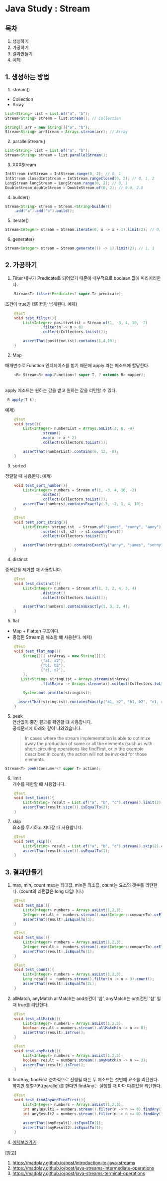 # Java Study : Stream

## 목차

1. 생성하기
2. 가공하기
3. 결과만들기
4. 예제

## 1. 생성하는 방법

1. stream()

- Collection
- Array

```java
List<String> list = List.of("a", "b");
Stream<String> stream = list.stream(); // Collection

String[] arr = new String[]{"a", "b"};
Stream<String> arrStream = Arrays.stream(arr); // Array
```

2. parallelStream()

```java
List<String> list = List.of("a", "b");
Stream<String> stream = list.parallelStream();
```

3. XXXStream

```java
IntStream intStream = IntStream.range(0, 2); // 0, 1
IntStream closedIntStream = IntStream.rangeClosed(0, 2); // 0, 1, 2
LongStream longStream = LongStream.range(0, 2); // 0, 1
DoubleStream doubleStream = DoubleStream.of(0, 2); // 0.0, 2.0
```

4. builder()

```java
Stream<String> stream = Stream.<String>builder()
    .add("a").add("b").build();
```

5. iterate()

```java
Stream<Integer> stream = Stream.iterate(0, x -> x + 1).limit(2); // 0, 1
```

6. generate()

```java
Stream<Integer> stream = Stream.generate(() -> 1).limit(2); // 1, 1
```

## 2. 가공하기

1. Filter
   내부가 Predicate로 되어있기 때문에 내부적으로 boolean 값에 따라처리한다.

```java
    Stream<T> filter(Predicate<? super T> predicate);
```

조건이 true인 데이터만 남게된다.
예제)

```java
    @Test
    void test_filter(){
        List<Integer> positiveList = Stream.of(1, -3, 4, 10, -2)
                .filter(n -> n > 0)
                .collect(Collectors.toList());

        assertThat(positiveList).contains(1,4,10);
    }
```

2. Map

매개변수로 Function 인터페이스를 받기 때문에 apply 라는 메소드에 할당한다.

```java
    <R> Stream<R> map(Function<? super T, ? extends R> mapper);
```

<br/>
apply 메소드는 원하는 값을 받고 원하는 값을 리턴할 수 있다.

```java
 R apply(T t);
```

예제)

```java
    @Test
    void test(){
        List<Integer> numberList = Arrays.asList(3, 6, -4)
                .stream()
                .map(x -> x * 2)
                .collect(Collectors.toList());

        assertThat(numberList).contains(6, 12, -8);
    }
```

3. sorted

정렬할 때 사용한다.
예제)

```java
    void test_sort_number(){
        List<Integer> numbers = Stream.of(1, -3, 4, 10, -2)
                .sorted()
                .collect(Collectors.toList());
        assertThat(numbers).containsExactly(-3, -2, 1, 4, 10);
    }

    @Test
    void test_sort_string(){
        List<String> stringList  = Stream.of("james", "sonny", "anny")
                .sorted((s1, s2) -> s1.compareTo(s2))
                .collect(Collectors.toList());

        assertThat(stringList).containsExactly("anny", "james", "sonny");
    }
```

4. distinct

중복값을 제거할 때 사용합니다.

```java
    @Test
    void test_distinct(){
        List<Integer> numbers = Stream.of(1, 3, 2, 4, 3, 4)
                .distinct()
                .collect(Collectors.toList());

        assertThat(numbers).containsExactly(1, 3, 2, 4);
    }
```

5. flat

- Map + Flatten 구조이다.
- 중첩된 Stream을 해소할 떄 사용한다.
  예제)

```java
    @Test
    void test_flat_map(){
        String[][] strArray = new String[][]{
                {"a1, a2"},
                {"b1, b2"},
                {"c1, c2"},
        };
       List<String> stringList = Arrays.stream(strArray)
                .flatMap(x -> Arrays.stream(x)).collect(Collectors.toList());

        System.out.println(stringList);

      assertThat(stringList).containsExactly("a1, a2", "b1, b2", "c1, c2");
    }
```

5. peek  
   연산없이 중간 결과를 확인할 떄 사용합니다.  
   공식문서에 아래와 같이 나와있습니다.
   > In cases where the stream implementation is able to optimize away the production of some or all the elements (such as with short-circuiting operations like findFirst, or in the example described in count), the action will not be invoked for those elements.

```java
Stream<T> peek(Consumer<? super T> action);
```

6. limit  
   개수를 제한할 떄 사용합니다.

```java
    @Test
    void test_limit(){
        List<String> result = List.of("a", "b", "c").stream().limit(2).collect(Collectors.toList());
        assertThat(result.size()).isEqualTo(2);
    }
```

7. skip  
   요소를 무시하고 지나갈 때 사용합니다.

```java
    @Test
    void test_skip(){
        List<String> result = List.of("a", "b", "c").stream().skip(2).collect(Collectors.toList());
        assertThat(result.size()).isEqualTo(1);
    }
```

## 3. 결과만들기

1. max, min, count
   max는 최대값, min은 최소값, count는 요소의 갯수를 리턴한다. (count의 리턴값은 long 타입니다.)

```java
    @Test
    void test_min(){
        List<Integer> numbers = Arrays.asList(1,2,3);
        Integer result =  numbers.stream().max(Integer::compareTo).orElse(0);
        assertThat(result).isEqualTo(3);
    }

    @Test
    void test_max(){
        List<Integer> numbers = Arrays.asList(1,2,3);
        Integer result =  numbers.stream().min(Integer::compareTo).orElse(0);
        assertThat(result).isEqualTo(1);
    }

    @Test
    void test_count(){
        List<Integer> numbers = Arrays.asList(1,2,3);
        Long result =  numbers.stream().filter(n -> n < 3).count();
        assertThat(result).isEqualTo(2L);
    }
```

2. allMatch, anyMatch
   allMatch는 and조건이 '참', anyMatch는 or조건인 '참' 일때 true를 리턴한다.

```java
    @Test
    void test_allMatch(){
        List<Integer> numbers = Arrays.asList(1,2,3);
        boolean result = numbers.stream().allMatch(n -> n >= 0);
        assertThat(result).isTrue();
    }

    @Test
    void test_anyMatch(){
        List<Integer> numbers = Arrays.asList(1,2,3);
        boolean result = numbers.stream().anyMatch(n -> n >= 3);
        assertThat(result).isTrue();
    }
```

3. findAny, findFirst
   순차적으로 진행될 때는 두 메소드는 첫번쨰 요소를 리턴한다. 하지만 병렬처리(parallel)를 한다면 findAny는 실행할 때 마다 다른값을 리턴한다.

```java
    @Test
    void test_findAnyAndFindFirst(){
        List<Integer> numbers = Arrays.asList(1,2,3);
        int anyResult1 = numbers.stream().filter(n -> n >= 0).findAny().orElse(0);
        int anyResult2 = numbers.stream().filter(n -> n >= 0).findAny().orElse(0);

        assertThat(anyResult1).isEqualTo(1);
        assertThat(anyResult2).isEqualTo(1);
    }
```

4. [예제보러가기](https://github.com/wenodev/CodeLife/blob/main/study/stream/example.md)

[참고]

1. https://madplay.github.io/post/introduction-to-java-streams
2. https://madplay.github.io/post/java-streams-intermediate-operations
3. https://madplay.github.io/post/java-streams-terminal-operations
